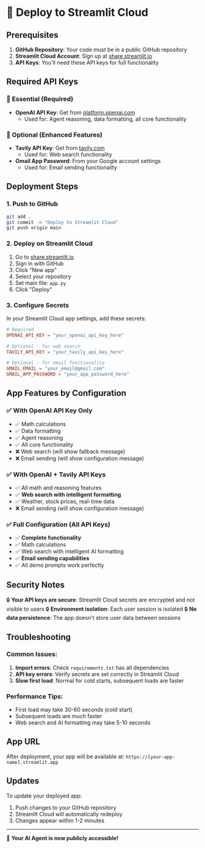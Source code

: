 # 🚀 Deploy to Streamlit Cloud

## Prerequisites

1. **GitHub Repository**: Your code must be in a public GitHub repository
2. **Streamlit Cloud Account**: Sign up at [share.streamlit.io](https://share.streamlit.io)
3. **API Keys**: You'll need these API keys for full functionality

## Required API Keys

### 🔑 Essential (Required)
- **OpenAI API Key**: Get from [platform.openai.com](https://platform.openai.com/api-keys)
  - Used for: Agent reasoning, data formatting, all core functionality

### 🔑 Optional (Enhanced Features)
- **Tavily API Key**: Get from [tavily.com](https://tavily.com)
  - Used for: Web search functionality
- **Gmail App Password**: From your Google account settings
  - Used for: Email sending functionality

## Deployment Steps

### 1. Push to GitHub
```bash
git add .
git commit -m "Deploy to Streamlit Cloud"
git push origin main
```

### 2. Deploy on Streamlit Cloud
1. Go to [share.streamlit.io](https://share.streamlit.io)
2. Sign in with GitHub
3. Click "New app"
4. Select your repository
5. Set main file: `app.py`
6. Click "Deploy"

### 3. Configure Secrets
In your Streamlit Cloud app settings, add these secrets:

```toml
# Required
OPENAI_API_KEY = "your_openai_api_key_here"

# Optional - for web search
TAVILY_API_KEY = "your_tavily_api_key_here"

# Optional - for email functionality
GMAIL_EMAIL = "your_email@gmail.com"
GMAIL_APP_PASSWORD = "your_app_password_here"
```

## App Features by Configuration

### ✅ With OpenAI API Key Only
- ✅ Math calculations
- ✅ Data formatting
- ✅ Agent reasoning
- ✅ All core functionality
- ❌ Web search (will show fallback message)
- ❌ Email sending (will show configuration message)

### ✅ With OpenAI + Tavily API Keys
- ✅ All math and reasoning features
- ✅ **Web search with intelligent formatting**
- ✅ Weather, stock prices, real-time data
- ❌ Email sending (will show configuration message)

### ✅ Full Configuration (All API Keys)
- ✅ **Complete functionality**
- ✅ Math calculations
- ✅ Web search with intelligent AI formatting
- ✅ **Email sending capabilities**
- ✅ All demo prompts work perfectly

## Security Notes

🔒 **Your API keys are secure**: Streamlit Cloud secrets are encrypted and not visible to users
🔒 **Environment isolation**: Each user session is isolated
🔒 **No data persistence**: The app doesn't store user data between sessions

## Troubleshooting

### Common Issues:
1. **Import errors**: Check `requirements.txt` has all dependencies
2. **API key errors**: Verify secrets are set correctly in Streamlit Cloud
3. **Slow first load**: Normal for cold starts, subsequent loads are faster

### Performance Tips:
- First load may take 30-60 seconds (cold start)
- Subsequent loads are much faster
- Web search and AI formatting may take 5-10 seconds

## App URL
After deployment, your app will be available at:
`https://[your-app-name].streamlit.app`

## Updates
To update your deployed app:
1. Push changes to your GitHub repository
2. Streamlit Cloud will automatically redeploy
3. Changes appear within 1-2 minutes

---

🎉 **Your AI Agent is now publicly accessible!** 